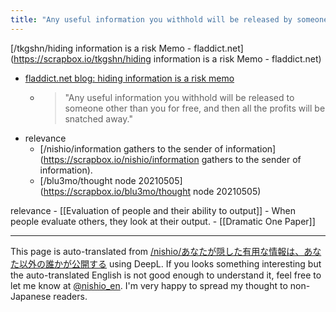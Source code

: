 ```yaml
---
title: "Any useful information you withhold will be released by someone other than you."
---
```


[/tkgshn/hiding information is a risk Memo - fladdict.net](https://scrapbox.io/tkgshn/hiding information is a risk Memo - fladdict.net)
- [fladdict.net blog: hiding information is a risk memo](http://www.fladdict.net/blog-jp/archives/2005/11/post_150.php)
    - >  "Any useful information you withhold will be released to someone other than you for free, and then all the profits will be snatched away."
- relevance
    - [/nishio/information gathers to the sender of information](https://scrapbox.io/nishio/information gathers to the sender of information).
    - [/blu3mo/thought node 20210505](https://scrapbox.io/blu3mo/thought node 20210505)

relevance
    - [[Evaluation of people and their ability to output]]
    - When people evaluate others, they look at their output.
    - [[Dramatic One Paper]]

---
This page is auto-translated from [/nishio/あなたが隠した有用な情報は、あなた以外の誰かが公開する](https://scrapbox.io/nishio/あなたが隠した有用な情報は、あなた以外の誰かが公開する) using DeepL. If you looks something interesting but the auto-translated English is not good enough to understand it, feel free to let me know at [@nishio_en](https://twitter.com/nishio_en). I'm very happy to spread my thought to non-Japanese readers.